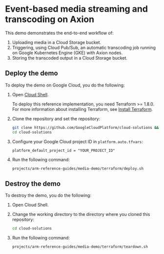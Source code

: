 # Event-based media streaming and transcoding on Axion

This demo demonstrates the end-to-end workflow of:

1.  Uploading media in a Cloud Storage bucket.
1.  Triggering, using Cloud Pub/Sub, an automatic transcoding job running on
    Google Kubernetes Engine (GKE) with Axion nodes.
1.  Storing the transcoded output in a Cloud Storage bucket.

## Deploy the demo

To deploy the demo on Google Cloud, you do the following:

1.  Open [Cloud Shell](https://cloud.google.com/shell).

    To deploy this reference implementation, you need Terraform >= 1.8.0. For
    more information about installing Terraform, see
    [Install Terraform](https://developer.hashicorp.com/terraform/install).

1.  Clone the repository and set the repository:

    ```bash
    git clone https://github.com/GoogleCloudPlatform/cloud-solutions && \
    cd cloud-solutions
    ```

1.  Configure your Google Cloud project ID in `platform.auto.tfvars`:

    ```hcl
    platform_default_project_id = "YOUR_PROJECT_ID"
    ```

1.  Run the following command:

    ```bash
    projects/arm-reference-guides/media-demo/terraform/deploy.sh
    ```

## Destroy the demo

To destroy the demo, you do the following:

1.  Open Cloud Shell.

1.  Change the working directory to the directory where you cloned this
    repository:

    ```bash
    cd cloud-solutions
    ```

1.  Run the following command:

    ```bash
    projects/arm-reference-guides/media-demo/terraform/teardown.sh
    ```
